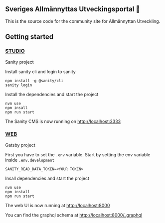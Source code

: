 ## Sveriges Allmännyttas Utveckingsportal :rocket:

This is the source code for the community site for Allmännyttan Utveckling.

## Getting started

### [STUDIO](https://github.com/Iteam1337/sadev-test/tree/main/studio)

Sanity project

Install sanity cli and login to sanity

```
npm install -g @sanity/cli
sanity login
```

Install the dependencies and start the project

```
nvm use
npm insall
npm run start
```

The Sanity CMS is now running on [http://localhost:3333](http://localhost:3333)

### [WEB](https://github.com/Iteam1337/sadev-test/tree/main/web)

Gatsby project

First you have to set the `.env` variable.
Start by setting the env variable inside `.env.development`

```
SANITY_READ_DATA_TOKEN=<YOUR TOKEN>
```

Insall dependencies and start the project

```
nvm use
npm install
npm run start
```

The web UI is now running at [http://localhost:8000](http://localhost:8000)

You can find the graphql schema at [http://localhost:8000/\_graphql](http://localhost:8000/_graphql)
